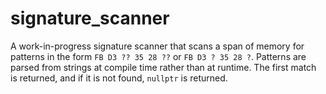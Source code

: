 # signature_scanner

A work-in-progress signature scanner that scans a span of memory for patterns in the form `FB D3 ?? 35 28 ??` or `FB D3 ? 35 28 ?`. Patterns are parsed from strings at compile time rather than at runtime. The first match is returned, and if it is not found, `nullptr` is returned.